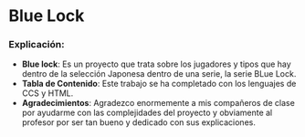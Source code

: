 # Blue Lock

### Explicación:
- **Blue lock**: Es un proyecto que trata sobre los jugadores y tipos que hay dentro de la selección Japonesa dentro de una serie, la serie BLue Lock.
- **Tabla de Contenido**: Este trabajo se ha completado con los lenguajes de CCS y HTML.
- **Agradecimientos**: Agradezco enormemente a mis compañeros de clase por ayudarme con las complejidades del proyecto y obviamente al profesor por ser tan bueno y dedicado con sus explicaciones.
